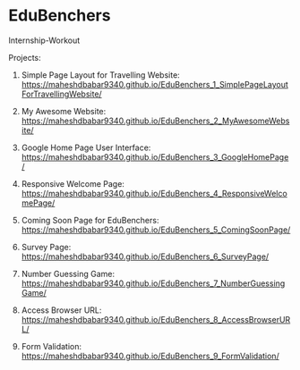 # EduBenchers

Internship-Workout

Projects: 
 
1. Simple Page Layout for Travelling Website: https://maheshdbabar9340.github.io/EduBenchers_1_SimplePageLayoutForTravellingWebsite/

2. My Awesome Website: https://maheshdbabar9340.github.io/EduBenchers_2_MyAwesomeWebsite/

3. Google Home Page User Interface: https://maheshdbabar9340.github.io/EduBenchers_3_GoogleHomePage/

4. Responsive Welcome Page: https://maheshdbabar9340.github.io/EduBenchers_4_ResponsiveWelcomePage/

5. Coming Soon Page for EduBenchers:  https://maheshdbabar9340.github.io/EduBenchers_5_ComingSoonPage/

6. Survey Page: https://maheshdbabar9340.github.io/EduBenchers_6_SurveyPage/

7. Number Guessing Game: https://maheshdbabar9340.github.io/EduBenchers_7_NumberGuessingGame/

8. Access Browser URL: https://maheshdbabar9340.github.io/EduBenchers_8_AccessBrowserURL/

9. Form Validation: https://maheshdbabar9340.github.io/EduBenchers_9_FormValidation/

